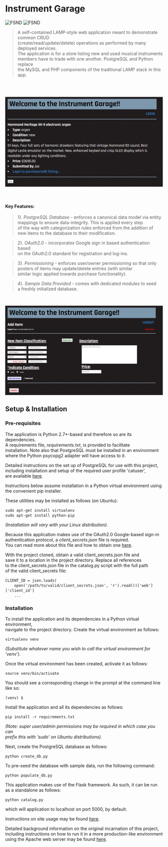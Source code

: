 # Instrument Garage

![FSND](https://img.shields.io/badge/udacity-FSND-green.svg?style=flat-square)
![FSND](https://img.shields.io/badge/license-MIT-blue.svg?style=flat-square)

>A self-contained LAMP-style web application meant to demonstrate common CRUD  
(create/read/update/delete) operations as performed by many deployed services.  
The application is for a store listing new and used musical instruments  
members have to trade with one another.  PostgreSQL and Python replace  
the MySQL and PHP components of the traditional LAMP stack in this app.  

&nbsp;  
&nbsp;  

![screenshot1](./screenshot1.jpg)

&nbsp;  

#### Key Features:  

>1). *PostgreSQL Database* - enforces a canonical data model via entity  
    mappings to ensure data-integrity.  This is applied every step  
    of the way with categorization rules enforced from the addition of  
    new items to the database to their modification.  

>2). *OAuth2.0* - incorporates Google sign in based authentication based  
    on the OAuth2.0 standard for registration and log-ins.  

>3). *Permissioning* - enforces user/owner permissioning so that only  
    posters of items may update/delete entries (with similar  
    similar logic applied towards purchase functionality).  

>4). *Sample Data Provided* - comes with dedicated modules to seed  
    a freshly initialized database.

&nbsp;  

![screenshot2](./screenshot2.jpg)


 ## Setup & Installation  

### Pre-requisites

The application is Python 2.7\*-based and therefore so are its dependencies.  
A requirements file, *requirements.txt*, is provided to facilitate  
installation.  Note also that PostgreSQL must be installed in an environment  
where the Python psycopg2 adapter will have access to it.  

Detailed instructions on the set up of PostgreSQL for use with this project,  
including installation and setup of the required user profile 'catuser',    
are available [here](https://github.com/builderLabs/postgresql_catalog_webapp/blob/master/CatalogCfg.md).  

Instructions below assume installation in a Python virtual environment using  
the convenient pip installer.  

These utilities may be installed as follows (on Ubuntu):

```
sudo apt-get install virtualenv
sudo apt-get install python-pip
```
*(Installation will vary with your Linux distribution).*  

Because this application makes use of the OAuth2.0 Google-based sign-in  
authentication protocol, a *client_secrets.json* file is required.  
You can read more about this file and how to obtain one [here](https://developers.google.com/api-client-library/python/guide/aaa_client_secrets).  

With the project cloned, obtain a valid client_secrets.json file and  
save it to a location in the project directory.  Replace all references  
to the client_secrets.json file in the catalog.py script with the full path  
of the valid client_secrets file:  

```
CLIENT_ID = json.loads(
    open('/path/to/valid/client_secrets.json', 'r').read())['web']['client_id']
    ...
```

### Installation

To install the application and its dependencies in a Python virtual environment,  
navigate to the project directory.  Create the virtual environment as follows:

```
virtualenv venv
```
*(Substitute whatever name you wish to call the virtual environment for 'venv').*  

Once the virtual environment has been created, activate it as follows:

```
source venv/bin/activate
```

You should see a corresponding change in the prompt at the command line like so:  

```
(venv) $
```

Install the application and all its dependencies as follows:

```
pip install -r requirements.txt
```
*(Note: super user/admin permissions may be required in which case you can  
prefix this with 'sudo' on Ubuntu distributions).*  

Next, create the PostgreSQL database as follows:

```
python create_db.py
```

To pre-seed the database with sample data, run the following command:

```
python populate_db.py
```

This application makes use of the Flask framework.  As such, it can be run  
as a standalone as follows:

```
python catalog.py
```

which will application to localhost on port 5000, by default.  

Instructions on site usage may be found [here](./siteUsage.md).

Detailed background information on the original incarnation of this project,  
including instructions on how to run it in a more production-like environment  
using the Apache web server may be found [here](https://github.com/builderLabs/postgresql_catalog_webapp/blob/master/CatalogCfg.md).

